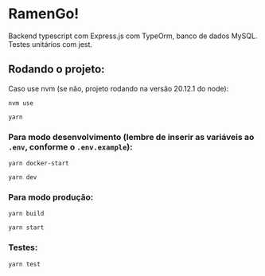 # RamenGo!

Backend typescript com Express.js com TypeOrm, banco de dados MySQL. Testes unitários com jest.

## Rodando o projeto:
Caso use nvm (se não, projeto rodando na versão 20.12.1 do node):
```
nvm use
``` 
```
yarn
```
### Para modo desenvolvimento (lembre de inserir as variáveis ao `.env`, conforme o `.env.example`):
```
yarn docker-start
```
```
yarn dev
```
### Para modo produção:
```
yarn build
```
```
yarn start
```
### Testes: 
```
yarn test
```
